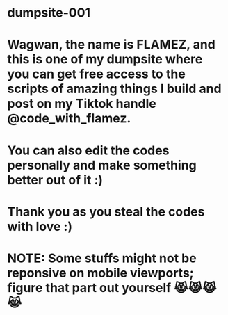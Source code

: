 # dumpsite-001
# Wagwan, the name is FLAMEZ, and this is one of my dumpsite where you can get free access to the scripts of amazing things I build and post on my Tiktok handle @code_with_flamez. 
# You can also edit the codes personally and make something better out of it :)
# Thank you as you steal the codes with love :)
# NOTE: Some stuffs might not be reponsive on mobile viewports; figure that part out yourself 😹😹😹😹